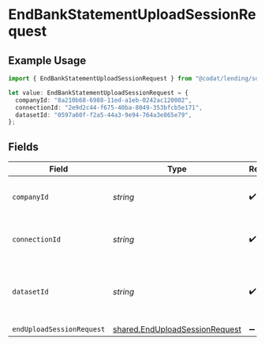 # EndBankStatementUploadSessionRequest

## Example Usage

```typescript
import { EndBankStatementUploadSessionRequest } from "@codat/lending/sdk/models/operations";

let value: EndBankStatementUploadSessionRequest = {
  companyId: "8a210b68-6988-11ed-a1eb-0242ac120002",
  connectionId: "2e9d2c44-f675-40ba-8049-353bfcb5e171",
  datasetId: "0597a60f-f2a5-44a3-9e94-764a3e865e79",
};
```

## Fields

| Field                                                                                   | Type                                                                                    | Required                                                                                | Description                                                                             | Example                                                                                 |
| --------------------------------------------------------------------------------------- | --------------------------------------------------------------------------------------- | --------------------------------------------------------------------------------------- | --------------------------------------------------------------------------------------- | --------------------------------------------------------------------------------------- |
| `companyId`                                                                             | *string*                                                                                | :heavy_check_mark:                                                                      | Unique identifier for a company.                                                        | 8a210b68-6988-11ed-a1eb-0242ac120002                                                    |
| `connectionId`                                                                          | *string*                                                                                | :heavy_check_mark:                                                                      | Unique identifier for a connection.                                                     | 2e9d2c44-f675-40ba-8049-353bfcb5e171                                                    |
| `datasetId`                                                                             | *string*                                                                                | :heavy_check_mark:                                                                      | Unique identifier for the dataset that completed its sync.                              |                                                                                         |
| `endUploadSessionRequest`                                                               | [shared.EndUploadSessionRequest](../../../sdk/models/shared/enduploadsessionrequest.md) | :heavy_minus_sign:                                                                      | N/A                                                                                     |                                                                                         |